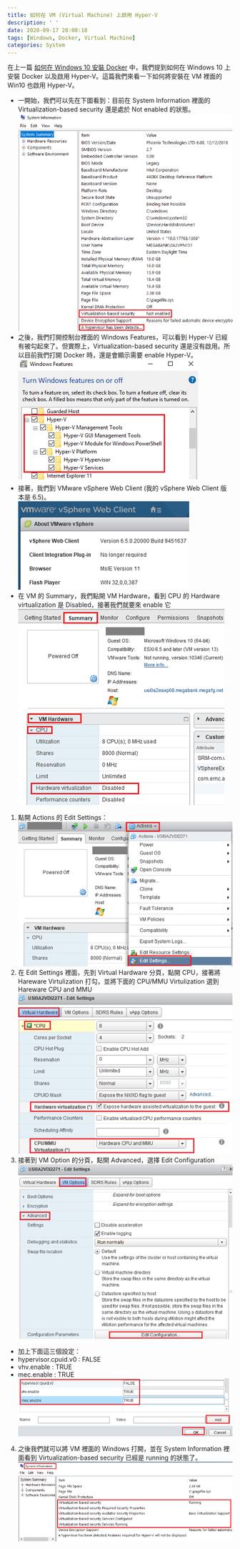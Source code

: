 ```yaml
---
title: 如何在 VM (Virtual Machine) 上啟用 Hyper-V
description: ' '
date: 2020-09-17 20:00:18
tags: [Windows, Docker, Virtual Machine]
categories: System
---
```

在上一篇 [如何在 Windows 10 安裝 Docker](https://ycjhuo.gitlab.io/2020/09/11/How-To-Install-Docker-On-Windows-10/) 中，我們提到如何在 Windows 10 上安裝 Docker 以及啟用 Hyper-V。這篇我們來看一下如何將安裝在 VM 裡面的 Win10 也啟用 Hyper-V。<br/>

- 一開始，我們可以先在下圖看到：目前在 System Information 裡面的 Virtualization-based security 還是處於 Not enabled 的狀態。 <br/>
![19-01](../images/19-01.png)
- 之後，我們打開控制台裡面的 Windows Features，可以看到 Hyper-V 已經有被勾起來了。但實際上，Virtualization-based security 還是沒有啟用。所以目前我們打開 Docker 時，還是會顯示需要 enable Hyper-V。 <br/>
![19-02](../images/19-02.png)
- 接著，我們到 VMware vSphere Web Client (我的 vSphere Web Client 版本是 6.5)。 <br/>
![19-03](../images/19-03.png)
- 在 VM 的 Summary，我們點開 VM Hardware，看到 CPU 的 Hardware virtualization 是 Disabled，接著我們就要來 enable 它 <br/>
![19-04](../images/19-04.png)
1. 點開 Actions 的 Edit Settings： <br/>
![19-05](../images/19-05.png)
2. 在 Edit Settings 裡面，先到 Virtual Hardware 分頁，點開 CPU，接著將 Hareware Virtulization 打勾，並將下面的 CPU/MMU Virtulization 選到 Hareware CPU and MMU <br/>
![19-06](../images/19-06.png)
3. 接著到 VM Option 的分頁，點開 Advanced，選擇 Edit Configuration <br/>
![19-07](../images/19-07.png)
- 加上下面這三個設定：
 - hypervisor.cpuid.v0 : FALSE <br/>
 - 	vhv.enable : TRUE <br/>
 - 	mec.enable : TRUE <br/>
![19-08](../images/19-08.png)

4. 之後我們就可以將 VM 裡面的 Windows 打開，並在 System Information 裡面看到 Virtualization-based security 已經是 running 的狀態了。 <br/>
![19-09](../images/19-09.png)
